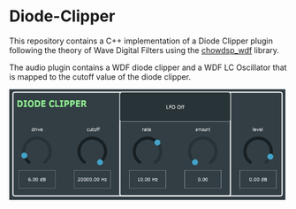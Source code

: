 # Diode-Clipper

This repository contains a C++ implementation of a Diode Clipper plugin following the theory of Wave Digital Filters using the [chowdsp_wdf](https://github.com/Chowdhury-DSP/chowdsp_wdf) library.

The audio plugin contains a WDF diode clipper and a WDF LC Oscillator that is mapped to the cutoff value of the diode clipper. 

<img src="./resources/plugin_UI_2.PNG" width=500>

